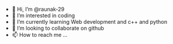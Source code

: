 - 👋 Hi, I’m @raunak-29
- 👀 I’m interested in coding
- 🌱 I’m currently learning Web development and c++ and python
- 💞️ I’m looking to collaborate on github
- 📫 How to reach me ...

<!---
raunak-29/raunak-29 is a ✨ special ✨ repository because its `README.md` (this file) appears on your GitHub profile.
You can click the Preview link to take a look at your changes.
--->
